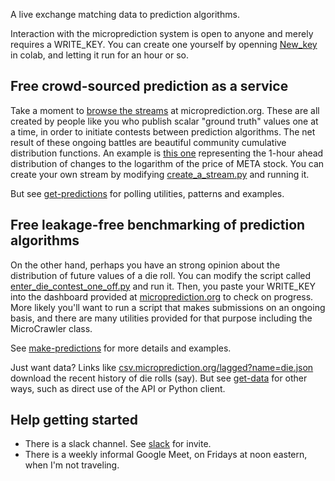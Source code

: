 A live exchange matching data to prediction algorithms. 

Interaction with the microprediction system is open to anyone and merely requires a WRITE_KEY. You can create one yourself by openning [New_key](https://github.com/microprediction/microprediction/blob/master/notebook_examples/New_Key.ipynb) in colab, and letting it run for an hour or so. 

##  Free crowd-sourced prediction as a service

Take a moment to [browse the streams](https://www.microprediction.org/browse_streams.html) at microprediction.org. These are all created by people like you who publish scalar "ground truth" values one at a time, in order to initiate contests between prediction algorithms. The net result of these ongoing battles are beautiful community cumulative distribution functions. An example is [this one](https://www.microprediction.org/stream_dashboard.html?stream=faang_1&horizon=3555) representing the 1-hour ahead distribution of changes to the logarithm of the price of META stock. You can create your own stream by modifying [create_a_stream.py](https://github.com/microprediction/microprediction/blob/master/hello_world/create_a_stream.py) and running it. 

But see [get-predictions](https://microprediction.github.io/get-predictions.html) for polling utilities, patterns and examples. 

## Free leakage-free benchmarking of prediction algorithms

On the other hand, perhaps you have an strong opinion about the distribution of future values of a die roll. You can modify the script called
[enter_die_contest_one_off.py](https://github.com/microprediction/microprediction/blob/master/hello_world/enter_die_contest_one_off.py) and run it. Then, you paste your WRITE_KEY into the dashboard provided at [microprediction.org](https://www.microprediction.org/) to check on progress. More likely you'll want to run a script that makes submissions on an ongoing basis, and there are many utilities provided for that purpose including the MicroCrawler class. 

See [make-predictions](https://microprediction.github.io/make-predictions.html) for more details and examples. 

Just want data? Links like [csv.microprediction.org/lagged?name=die.json](https://csv.microprediction.org/lagged?name=die.json) download the recent history of die rolls (say). But see [get-data](https://microprediction.github.io/get-data.html) for other ways, such as direct use of the API or Python client. 

## Help getting started

 - There is a slack channel. See [slack](https://microprediction.github.io/slack.html) for invite. 
 - There is a weekly informal Google Meet, on Fridays at noon eastern, when I'm not traveling.  






